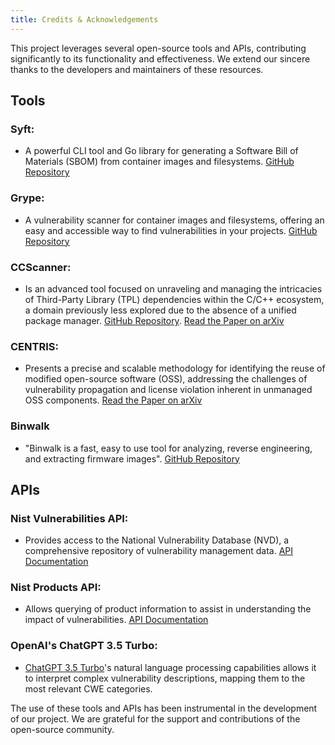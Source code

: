 ```yaml
---
title: Credits & Acknowledgements
---
```


This project leverages several open-source tools and APIs, contributing significantly to its functionality and effectiveness. We extend our sincere thanks to the developers and maintainers of these resources.

## Tools

### Syft: 
* A powerful CLI tool and Go library for generating a Software Bill of Materials (SBOM) from container images and filesystems. [GitHub Repository](https://github.com/anchore/syft/tree/main)

### Grype: 
* A vulnerability scanner for container images and filesystems, offering an easy and accessible way to find vulnerabilities in your projects. [GitHub Repository](https://github.com/anchore/grype/blob/main/README.md)

### CCScanner:
* Is an advanced tool focused on unraveling and managing the intricacies of Third-Party Library (TPL) dependencies within the C/C++ ecosystem, a domain previously less explored due to the absence of a unified package manager. [GitHub Repository](https://github.com/lkpsg/ccscanner). [Read the Paper on arXiv](https://arxiv.org/abs/2209.02575)

### CENTRIS:
* Presents a precise and scalable methodology for identifying the reuse of modified open-source software (OSS), addressing the challenges of vulnerability propagation and license violation inherent in unmanaged OSS components. [Read the Paper on arXiv](https://arxiv.org/abs/2102.06182)

### Binwalk
* "Binwalk is a fast, easy to use tool for analyzing, reverse engineering, and extracting firmware images". [GitHub Repository](https://github.com/ReFirmLabs/binwalk)

## APIs

### Nist Vulnerabilities API:
* Provides access to the National Vulnerability Database (NVD), a comprehensive repository of vulnerability management data. [API Documentation](https://nvd.nist.gov/developers/vulnerabilities)

### Nist Products API: 
* Allows querying of product information to assist in understanding the impact of vulnerabilities. [API Documentation](https://nvd.nist.gov/developers/products)

### OpenAI's ChatGPT 3.5 Turbo:
* [ChatGPT 3.5 Turbo](https://platform.openai.com/docs/models/gpt-3-5-turbo)'s natural language processing capabilities allows it to interpret complex vulnerability descriptions, mapping them to the most relevant CWE categories.

The use of these tools and APIs has been instrumental in the development of our project. We are grateful for the support and contributions of the open-source community.
